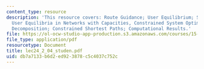 ```yaml
---
content_type: resource
description: 'This resource covers: Route Guidance; User Equilibrium; System Optimum;
  User Equilibria in Networks with Capacities, Constrained System Optimum; Dantzig-Wolfe
  Decomposition; Constrained Shortest Paths; Computational Results.'
file: https://ol-ocw-studio-app-production.s3.amazonaws.com/courses/15-094j-systems-optimization-models-and-computation-sma-5223-spring-2004/db7a7133b6d2ed923878c5c4037c752c_lec24_2_04_studen.pdf
file_type: application/pdf
resourcetype: Document
title: lec24_2_04_studen.pdf
uid: db7a7133-b6d2-ed92-3878-c5c4037c752c
---
```

